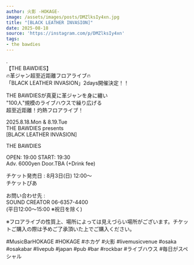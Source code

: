 ```yaml
---
author: 火影 -HOKAGE-
image: /assets/images/posts/DMZlksIy4xn.jpg
title: "[BLACK LEATHER INVASION]"
date: 2025-08-18
source: 'https://instagram.com/p/DMZlksIy4xn'
tags:
- the bawdies
---
```

.<br>
【THE BAWDIES】<br>
🔥革ジャン超至近距離フロアライブ🔥<br>
「BLACK LEATHER INVASION」2days開催決定！！

THE BAWDIESが真夏に革ジャンを身に纏い<br>
"100人"規模のライブハウスで繰り広げる<br>
超至近距離！灼熱フロアライブ！

2025.8.18.Mon & 8.19.Tue<br>
THE BAWDIES presents<br>
[BLACK LEATHER INVASION]

THE BAWDIES

OPEN: 19:00 START: 19:30<br>
Adv. 6000yen Door.TBA (+Drink fee)

チケット発売日 : 8月3日(日) 12:00～<br>
チケットぴあ

お問い合わせ先 :<br>
SOUND CREATOR 06-6357-4400 <br>
(平日12:00～15:00 ※祝日を除く)

※フロアライブの性質上、場所によっては見えづらい場所がございます。チケットご購入の際は予めご了承頂いた上でご購入ください。

#MusicBarHOKAGE #HOKAGE #ホカゲ #火影 #livemusicvenue #osaka #osakabar #livepub #japan #pub #bar #rockbar #ライブハウス #毎日がスペシャル